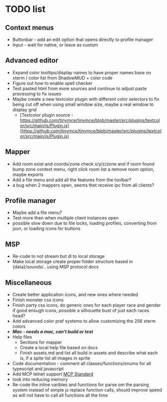 # TODO list
## Context menus 
* Buttonbar - add an edit option that opens directly to profile manager
* Input - wait for native, or leave as custom 
## Advanced editor
* Expand color tooltips/display names to have proper names base on xterm / color list from ShadowMUD + color code  
* Figure out how to enable spell checker
* Test pasted html from more sources and continue to adjust paste processing to fix issues
* Maybe create a new textcolor plugin with different color selectors to fix being cut off when using small window size, maybe a real window to display grid
  * [Textcolor plugin source - https://github.com/tinymce/tinymce/blob/master/src/plugins/textcolor/src/main/js/Plugin.js](https://github.com/tinymce/tinymce/blob/master/src/plugins/textcolor/src/main/js/Plugin.js)
## Mapper 
* Add room exist and coords/zone check x/y/z/zone and if room found bump zone context menu, right click room list a remove room option, maybe exports
* Add a file menu and add all the features from the toolbar?
* a bug when 2 mappers open, seems thet receive ipc from all clients?
## Profile manager
* Maybe add a file menu?
* Test more then when multiple client instances open
* possible slow down due to file locks, loading profiles, converting from json, or loading icons for buttons
## MSP
* Re-code to not stream but dl to local storage
* Make local storage create proper folder structure based in {data}/sounds/.. using MSP protocol docs
## Miscellaneous
* Create better application icons, and new ones where needed
* Finish monster css icons
* Finish party css icons, do generic ones for each player race and gender if good enough icons, possible a silhouette bust of just each races head?
* Add advanced color pref systems to allow customizing the 256 xterm colors
* ***Mac - needs a mac, can't build or test***
* Help files
  * Sections for mapper
  * Create a local help file based on docs
  * Finish assets.md and list all build in assets and describe what each is, if a spite list all images in sprite
* Code documentation - comment all classes/functions/enums for all typescript and javascript
* Add MCP telnet support [MCP Standard](http://www.moo.mud.org/mcp/)
* look into reducing memory
* Re-code the inline varibles and functions for parse om the parsing system instead of simple js replace function calls, should improve speed as will not have to call all functions all the time
